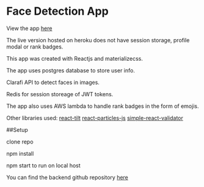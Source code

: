 # Face Detection App

View the app [here](https://face-detection-app-rc.herokuapp.com/)

The live version hosted on heroku does not have session storage, profile modal or rank badges.

This app was created with Reactjs and materializecss.

The app uses postgres database to store user info.

Clarafi API to detect faces in images.

Redis for session storeage of JWT tokens.

The app also uses AWS lambda to handle rank badges in the form of emojis.

Other libraries used:
[react-tilt](https://www.npmjs.com/package/react-tilt)
[react-particles-js](https://www.npmjs.com/package/react-particles-js)
[simple-react-validator](https://www.npmjs.com/package/simple-react-validator)

##Setup

clone repo

npm install

npm start to run on local host

You can find the backend github repository [here](https://github.com/RowanConnaughton/face-detect-api)
